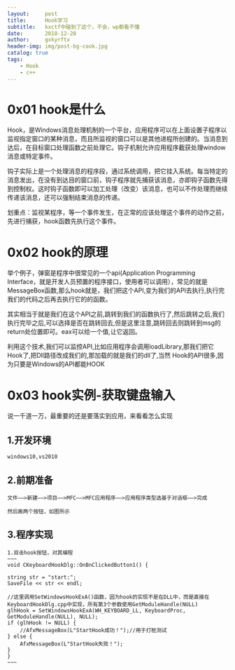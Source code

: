 ```yaml
---
layout:     post
title:      Hook学习
subtitle:   kxctf中碰到了这个，不会，wp都看不懂
date:       2018-12-28
author:     gxkyrftx
header-img: img/post-bg-cook.jpg
catalog: true
tags:
    - Hook
    - c++
---
```


# 0x01 hook是什么

Hook，是Windows消息处理机制的一个平台，应用程序可以在上面设置子程序以监视指定窗口的某种消息，而且所监视的窗口可以是其他进程所创建的。当消息到达后，在目标窗口处理函数之前处理它。钩子机制允许应用程序截获处理window消息或特定事件。

钩子实际上是一个处理消息的程序段，通过系统调用，把它挂入系统。每当特定的消息发出，在没有到达目的窗口前，钩子程序就先捕获该消息，亦即钩子函数先得到控制权。这时钩子函数即可以加工处理（改变）该消息，也可以不作处理而继续传递该消息，还可以强制结束消息的传递。

划重点：监视某程序，等一个事件发生，在正常的应该处理这个事件的动作之前，先进行捕获，hook函数先执行这个事件。

# 0x02 hook的原理

举个例子，弹窗是程序中很常见的一个api(Application Programming Interface，就是开发人员预置的程序接口，使用者可以调用），常见的就是MessageBox函数,那么hook就是，我们把这个API,变为我们的API去执行,执行完我们的代码之后再去执行它的的函数。

其实相当于就是我们在这个API之前,跳转到我们的函数执行了,然后跳转之后,我们执行完毕之后,可以选择是否在跳转回去,但是这里注意,跳转回去则跳转到msg的return处位置即可。eax可以给一个值,让它返回。

利用这个技术,我们可以监控API,比如应用程序会调用loadLibrary,那我们把它Hook了,把Dll路径改成我们的,那加载的就是我们的dll了,当然 Hook的API很多,因为只要是Windows的API都能HOOK

# 0x03 hook实例-获取键盘输入

说一千道一万，最重要的还是要落实到应用，来看看怎么实现

## 1.开发环境

    windows10,vs2010
    
## 2.前期准备

    文件——>新建——>项目——>MFC——>MFC应用程序——>应用程序类型选基于对话框——>完成
    
    然后画两个按钮，如图所示
    
## 3.程序实现

    1.双击hook按钮，对其编程
    ~~~
    void CKeyboardHookDlg::OnBnClickedButton1() {
	
	string str = "start:";
	SaveFile << str << endl;
 
	//这里调用SetWindowsHookExA()函数，因为hook的实现不是在DLL中，而是直接在KeyboardHookDlg.cpp中实现，所有第3个参数使用GetModuleHandle(NULL)
	glhHook = SetWindowsHookExA(WH_KEYBOARD_LL, KeyboardProc, GetModuleHandle(NULL), NULL);
	if (glhHook != NULL) {
		//AfxMessageBox(L"StartHook成功！");//用于打桩测试
	} else {
		AfxMessageBox(L"StartHook失败！");
	}
    }
    ~~~





